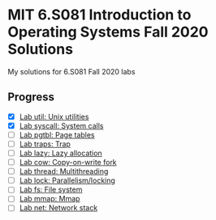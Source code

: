 # MIT 6.S081 Introduction to Operating Systems Fall 2020 Solutions

My solutions for 6.S081 Fall 2020 labs

## Progress

- [x] [Lab util: Unix utilities](https://github.com/Taowyoo/6.S081/tree/util-solution)
- [x] [Lab syscall: System calls](https://github.com/Taowyoo/6.S081/tree/syscall-solution)
- [ ] [Lab pgtbl: Page tables](https://pdos.csail.mit.edu/6.828/2020/labs/pgtbl.html)
- [ ] [Lab traps: Trap](https://pdos.csail.mit.edu/6.828/2020/labs/traps.html)
- [ ] [Lab lazy: Lazy allocation](https://pdos.csail.mit.edu/6.828/2020/labs/lazy.html)
- [ ] [Lab cow: Copy-on-write fork](https://pdos.csail.mit.edu/6.828/2020/labs/cow.html)
- [ ] [Lab thread: Multithreading](https://pdos.csail.mit.edu/6.828/2020/labs/thread.html)
- [ ] [Lab lock: Parallelism/locking](https://pdos.csail.mit.edu/6.828/2020/labs/lock.html)
- [ ] [Lab fs: File system](https://pdos.csail.mit.edu/6.828/2020/labs/fs.html)
- [ ] [Lab mmap: Mmap](https://pdos.csail.mit.edu/6.828/2020/labs/mmap.html)
- [ ] [Lab net: Network stack](https://pdos.csail.mit.edu/6.828/2020/labs/net.html)
